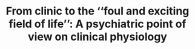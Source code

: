 ---
layout: publications
title: "From clinic to the ‘‘foul and exciting field of life’’: A psychiatric point of view on clinical physiology"
authors: Jean-Arthur Micoulaud-Franchi, Guillaume Dumas, Clélia Quiles, Jean Vion-Dury
publication: Annales Médico-psychologiques (revue psychiatrique)
year: 2016
link: http://www.sciencedirect.com/science/article/pii/S0003448716302013
type: "Journal Paper" # "Journal Paper", Preprint, "Book_Chapter", Comment
category: Review # "opinion_perspectives", Review, Computational, Social Cognitive and Affective Neuroscience, Experimental
filename: 2016.12.01_J-A.Micoulaud-Franchi #MM.DD.YYYY_F.Author
---
